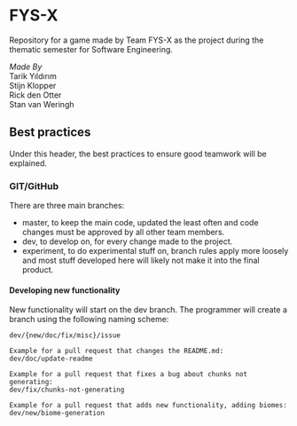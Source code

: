 # FYS-X
Repository for a game made by Team FYS-X as the project during the thematic semester for Software Engineering.

_Made By_<br>
Tarik Yıldırım <br>
Stijn Klopper <br>
Rick den Otter <br>
Stan van Weringh <br>

## Best practices
Under this header, the best practices to ensure good teamwork will be explained.

### GIT/GitHub
There are three main branches:

- master, to keep the main code, updated the least often and code changes must be approved by all other team members.
- dev, to develop on, for every change made to the project.
- experiment, to do experimental stuff on, branch rules apply more loosely and most stuff developed here will likely not make it into the final product.

#### Developing new functionality
New functionality will start on the dev branch. The programmer will create a branch using the following naming scheme:
```
dev/{new/doc/fix/misc}/issue

Example for a pull request that changes the README.md:
dev/doc/update-readme

Example for a pull request that fixes a bug about chunks not generating:
dev/fix/chunks-not-generating

Example for a pull request that adds new functionality, adding biomes:
dev/new/biome-generation
```